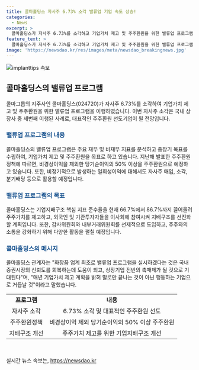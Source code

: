 ```yaml
---
title: 콜마홀딩스 자사주 6.73% 소각 밸류업 기업 속도 상승!
categories:
  - News
excerpt: >
  콜마홀딩스가 자사주 6.73%를 소각하고 기업가치 제고 및 주주환원을 위한 밸류업 프로그램을 발표했다. 이는 국내 상장사 중 세 번째로, 화장품 업계 최초 사례로 주목받고 있다. 회사는 재무지표 분석과 주주환원정책을 통해 지배구조를 개선했으며, 외국 및 기관 투자자와의 소통 강화를 위한 방침도 세웠다. 또한, 주주들에게 정기적으로 기업가치 제고 계획을 공개하고 이행 현황을 상세히 보고할 예정이라고 밝혔다. 이에 대한 기업 측의 발언은 신뢰도를 회복하고 믿음을 쌓는 데 도움이 될 것으로 예상되고 있다.
feature_text: >
  콜마홀딩스가 자사주 6.73%를 소각하고 기업가치 제고 및 주주환원을 위한 밸류업 프로그램을 발표했다. 이는 국내 상장사 중 세 번째로, 화장품 업계 최초 사례로 주목받고 있다. 회사는 재무지표 분석과 주주환원정책을 통해 지배구조를 개선했으며, 외국 및 기관 투자자와의 소통 강화를 위한 방침도 세웠다. 또한, 주주들에게 정기적으로 기업가치 제고 계획을 공개하고 이행 현황을 상세히 보고할 예정이라고 밝혔다. 이에 대한 기업 측의 발언은 신뢰도를 회복하고 믿음을 쌓는 데 도움이 될 것으로 예상되고 있다.
image: 'https://newsdao.kr/res/images/meta/newsdao_breakingnews.jpg'
---
```


<p><img src="https://newsdao.kr/res/images/meta/newsdao_breakingnews.jpg" alt="implanttips 속보" /></p>

<h2 data-ke-size="size26">콜마홀딩스의 밸류업 프로그램</h2>

<p data-ke-size="size16">콜마그룹의 지주사인 콜마홀딩스(024720)가 자사주 6.73%를 소각하여 기업가치 제고 및 주주환원을 위한 밸류업 프로그램을 이행하였습니다. 이번 자사주 소각은 국내 상장사 중 세번째 이행된 사례로, 대표적인 주주환원 선도기업이 될 전망입니다.</p>

<h3><b><span style="color: #1a5490;">밸류업 프로그램의 내용</span></b></h3>

<p data-ke-size="size16">콜마홀딩스의 밸류업 프로그램은 주요 재무 및 비재무 지표를 분석하고 중장기 목표를 수립하여, 기업가치 제고 및 주주환원을 목표로 하고 있습니다. 지난해 발표한 주주환원정책에 따르면, 비경상이익을 제외한 당기순이익의 50% 이상을 주주환원으로 예정하고 있습니다. 또한, 비정기적으로 발생하는 일회성이익에 대해서도 자사주 매입, 소각, 분기배당 등으로 활용할 예정입니다.</p>

<h3><b><span style="color: #1a5490;">밸류업 프로그램의 목표</span></b></h3>

<p data-ke-size="size16">콜마홀딩스는 기업지배구조 핵심 지표 준수율을 현재 66.7%에서 86.7%까지 끌어올려 주주가치를 제고하고, 외국인 및 기관투자자들을 이사회에 참여시켜 지배구조를 선진화할 계획입니다. 또한, 감사위원회와 내부거래위원회를 선제적으로 도입하고, 주주와의 소통을 강화하기 위해 다양한 활동을 펼칠 예정입니다.</p>

<h3><b><span style="color: #1a5490;">콜마홀딩스의 메시지</span></b></h3>

<p data-ke-size="size16">콜마홀딩스 관계자는 "화장품 업계 최초로 밸류업 프로그램을 실시하겠다는 것은 국내 증권시장의 신뢰도를 회복하는데 도움이 되고, 상장기업 전반의 촉매제가 될 것으로 기대된다"며, "매년 기업가치 제고 계획을 밝혀 말로만 끝나는 것이 아닌 행동하는 기업으로 거듭날 것"이라고 말했습니다.</p>

<table>
<tbody>
<tr>
<td style="text-align: center; height: 17px;"><b>프로그램</b></td>
<td style="text-align: center; height: 17px;"><b>내용</b></td>
</tr>
<tr>
<td style="text-align: center; height: 17px;">자사주 소각</td>
<td style="text-align: center; height: 17px;">6.73% 소각 및 대표적인 주주환원 선도</td>
</tr>
<tr>
<td style="text-align: center; height: 17px;">주주환원정책</td>
<td style="text-align: center; height: 17px;">비경상이익 제외 당기순이익의 50% 이상 주주환원</td>
</tr>
<tr>
<td style="text-align: center; height: 17px;">지배구조 개선</td>
<td style="text-align: center; height: 17px;">주주가치 제고를 위한 기업지배구조 개선</td>
</tr>
</tbody>
</table>

<p data-ke-size="size16">&nbsp;</p>
실시간 뉴스 속보는, <a href="https://newsdao.kr" rel="dofollow">https://newsdao.kr</a>


